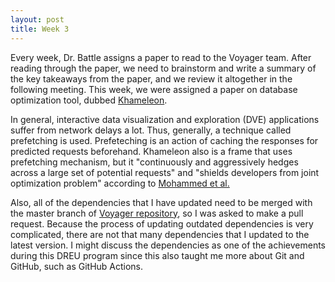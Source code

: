 ```yaml
---
layout: post
title: Week 3
---
```


Every week, Dr. Battle assigns a paper to read to the Voyager team.  After reading through the paper, we need to brainstorm and write a summary of the key takeaways from the paper, and we review it altogether in the following meeting.  This week, we were assigned a paper on database optimization tool, dubbed [Khameleon](https://arxiv.org/pdf/2007.07858.pdf).  

In general, interactive data visualization and exploration (DVE) applications suffer from network delays a lot.  Thus, generally, a technique called prefetching is used.  Prefeteching is an action of caching the responses for predicted requests beforehand.  Khameleon also is a frame that uses prefetching mechanism, but it "continuously and aggressively hedges across a large set of potential requests" and "shields developers from joint optimization problem" according to [Mohammed et al.](https://arxiv.org/pdf/2007.07858.pdf)

Also, all of the dependencies that I have updated need to be merged with the master branch of [Voyager repository](https://github.com/vega/voyager), so I was asked to make a pull request.  Because the process of updating outdated dependencies is very complicated, there are not that many dependencies that I updated to the latest version.  I might discuss the dependencies as one of the achievements during this DREU program since this also taught me more about Git and GitHub, such as GitHub Actions.
